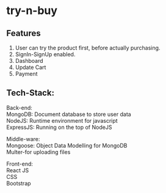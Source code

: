 # try-n-buy
## Features
  1. User can try the product first, before actually purchasing.
  2. SignIn-SignUp enabled.
  3. Dashboard
  4. Update Cart
  5. Payment
 
## Tech-Stack:
  Back-end:\
   MongoDB: Document database to store user data\
   NodeJS: Runtime environment for javascript\
   ExpressJS: Running on the top of NodeJS
   
 Middle-ware:\
 Mongoose: Object Data Modelling for MongoDB\
 Multer-for uploading files
 
 Front-end:\
   React JS\
   CSS\
   Bootstrap
